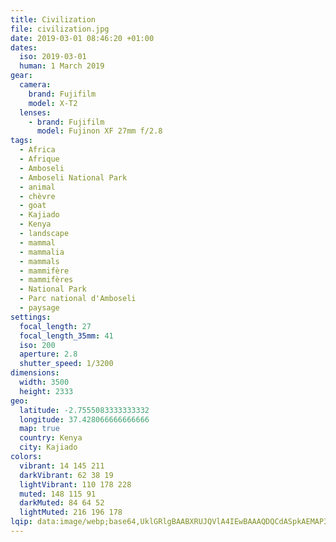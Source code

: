 ```yaml
---
title: Civilization
file: civilization.jpg
date: 2019-03-01 08:46:20 +01:00
dates:
  iso: 2019-03-01
  human: 1 March 2019
gear:
  camera:
    brand: Fujifilm
    model: X-T2
  lenses:
    - brand: Fujifilm
      model: Fujinon XF 27mm f/2.8
tags:
  - Africa
  - Afrique
  - Amboseli
  - Amboseli National Park
  - animal
  - chèvre
  - goat
  - Kajiado
  - Kenya
  - landscape
  - mammal
  - mammalia
  - mammals
  - mammifère
  - mammifères
  - National Park
  - Parc national d'Amboseli
  - paysage
settings:
  focal_length: 27
  focal_length_35mm: 41
  iso: 200
  aperture: 2.8
  shutter_speed: 1/3200
dimensions:
  width: 3500
  height: 2333
geo:
  latitude: -2.7555083333333332
  longitude: 37.428066666666666
  map: true
  country: Kenya
  city: Kajiado
colors:
  vibrant: 14 145 211
  darkVibrant: 62 38 19
  lightVibrant: 110 178 228
  muted: 148 115 91
  darkMuted: 84 64 52
  lightMuted: 216 196 178
lqip: data:image/webp;base64,UklGRlgBAABXRUJQVlA4IEwBAAAQDQCdASpkAEMAP3GixVi0rDElLrn8opAuCUB2A7VAGf+7eB8sHd8hwc+BPYuChzNlJq1iEFIu08i87fSs0YauQG9gpjamyCCtG8STNaphrxJp+6mCyptXW+HEeY6lzDDvt0YT7xH18qQV23BFP8l6QADWguZ6dup6se2T/MuXjCZNsgsF2caq3wMSPghcinWfdLPf+5PREw+oZC/VI8Y3KqVYUeRuCCj0D+4uFDgdqHtySf/P2iUfSdeb362EJzxH555bMOXB8Y2cSwQ++Cx2sTneaZW/63OUIialwdDoKdgPnhePXS8ebCkYeNUGEOFHkYzF1AtIYgSawCmi5AJ08KjK/X1JvFNOQG6HzJiS3CP2jZJrvobkvQMl89nIqiAPBToeOlkbHTX7Uupzg+UaaWshqGLZhhc3p7KGK6Rw8KSesf0BMOEPIPhAAA==
---
```



